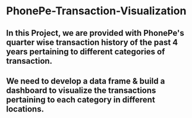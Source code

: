 # PhonePe-Transaction-Visualization
## In this Project, we are provided with PhonePe's quarter wise transaction history of the past 4 years pertaining to different categories of transaction. 
## We need to develop a data frame & build a dashboard to visualize the transactions pertaining to each category in different locations.
 
